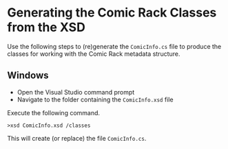 # Generating the Comic Rack Classes from the XSD

Use the following steps to (re)generate the `ComicInfo.cs` file to produce the classes for working with the Comic Rack metadata structure.

## Windows

- Open the Visual Studio command prompt
- Navigate to the folder containing the `ComicInfo.xsd` file

Execute the following command.

```
>xsd ComicInfo.xsd /classes
```

This will create (or replace) the file `ComicInfo.cs`.
